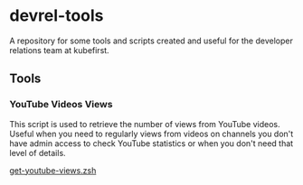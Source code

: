 # devrel-tools

A repository for some tools and scripts created and useful for the developer relations team at kubefirst.

## Tools

### YouTube Videos Views

This script is used to retrieve the number of views from YouTube videos. Useful when you need to regularly views from videos on channels you don't have admin access to check YouTube statistics or when you don't need that level of details.

[get-youtube-views.zsh](get-youtube-views.zsh)
